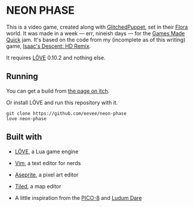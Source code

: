 # NEON PHASE

This is a video game, created along with [GlitchedPuppet](http://glitchedpuppet.com/), set in their [Flora](http://floraverse.com/) world.  It was made in a week — err, nineish days — for the [Games Made Quick](https://itch.io/jam/games-made-quick) jam.  It's based on the code from my (incomplete as of this writing) game, [Isaac's Descent: HD Remix](https://github.com/eevee/isaacs-descent).

It requires [LÖVE](https://love2d.org/) 0.10.2 and nothing else.


## Running

You can get a build from [the page on itch](https://eevee.itch.io/neon-phase).

Or install LÖVE and run this repository with it.

    git clone https://github.com/eevee/neon-phase
    love neon-phase


## Built with

- [LÖVE](https://love2d.org/), a Lua game engine

- [Vim](http://www.vim.org/), a text editor for nerds

- [Aseprite](http://www.aseprite.org/), a pixel art editor

- [Tiled](http://www.mapeditor.org/), a map editor

- A little inspiration from the [PICO-8](http://www.lexaloffle.com/pico-8.php) and [Ludum Dare](http://ludumdare.com/compo/)
